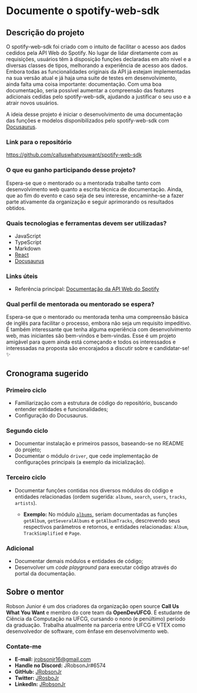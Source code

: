 # Documente o spotify-web-sdk

## Descrição do projeto

O spotify-web-sdk foi criado com o intuito de facilitar o acesso aos dados cedidos pela API Web do Spotify. No lugar de lidar diretamente com as requisições, usuários têm à disposição funções declaradas em alto nível e a diversas classes de tipos, melhorando a experiência de acesso aos dados. Embora todas as funcionalidades originais da API já estejam implementadas na sua versão atual e já haja uma suite de testes em desenvolvimento, ainda falta uma coisa importante: documentação. Com uma boa documentação, seria possível aumentar a compreensão das features adicionais cedidas pelo spotify-web-sdk, ajudando a justificar o seu uso e a atrair novos usuários.

A ideia desse projeto é iniciar o desenvolvimento de uma documentação das funções e modelos disponibilizados pelo spotify-web-sdk com [Docusaurus](http://v2.docusaurus.io).

### Link para o repositório

https://github.com/calluswhatyouwant/spotify-web-sdk

### O que eu ganho participando desse projeto?

Espera-se que o mentorado ou a mentorada trabalhe tanto com desenvolvimento web quanto a escrita técnica de documentação. Ainda, que ao fim do evento e caso seja de seu interesse, encaminhe-se a fazer parte ativamente da organização e seguir aprimorando os resultados obtidos.

### Quais tecnologias e ferramentas devem ser utilizadas?

- JavaScript
- TypeScript
- Markdown
- [React](https://reactjs.org/)
- [Docusaurus](https://v2.docusaurus.io/)

### Links úteis

- Referência principal: [Documentação da API Web do Spotify](https://developer.spotify.com/documentation/web-api/reference/)

### Qual perfil de mentorada ou mentorado se espera?

Espera-se que o mentorado ou mentorada tenha uma compreensão básica de inglês para facilitar o processo, embora não seja um requisito impeditivo. É também interessante que tenha alguma experiência com desenvolvimento web, mas iniciantes são bem-vindos e bem-vindas. Esse é um projeto amigável para quem ainda está começando e todos os interessados e interessadas na proposta são encorajados a discutir sobre e candidatar-se! :sparkles:

## Cronograma sugerido

### Primeiro ciclo

- Familiarização com a estrutura de código do repositório, buscando entender entidades e funcionalidades;
- Configuração do Docusaurus.

### Segundo ciclo

- Documentar instalação e primeiros passos, baseando-se no README do projeto;
- Documentar o módulo `driver`, que cede implementação de configurações principais (a exemplo da inicialização).

### Terceiro ciclo

- Documentar funções contidas nos diversos módulos do código e entidades relacionadas (ordem sugerida: `albums`, `search`, `users`, `tracks`, `artists`).

  - **Exemplo:** No módulo [`albums`](https://github.com/calluswhatyouwant/spotify-web-sdk/blob/master/src/lib/albums.ts), seriam documentadas as funções `getAlbum`, `getSeveralAlbums` e `getAlbumTracks`, descrevendo seus respectivos parâmetros e retornos, e entidades relacionadas: `Album`, `TrackSimplified` e `Page`.

### Adicional

- Documentar demais módulos e entidades de código;
- Desenvolver um _code playground_ para executar código através do portal da documentação.

## Sobre o mentor

Robson Junior é um dos criadores da organização open source **Call Us What You Want** e membro do core team da **OpenDevUFCG**. É estudante de Ciência da Computação na UFCG, cursando o nono (e penúltimo) período da graduação. Trabalha atualmente na parceria entre UFCG e VTEX como desenvolvedor de software, com ênfase em desenvolvimento web.

### Contate-me

- **E-mail:** [jrobsonjr16@gmail.com](mailto:jrobsonjr16@gmail.com)
- **Handle no Discord:** JRobsonJr#6574
- **GitHub:** [JRobsonJr](http://github.com/JRobsonJr)
- **Twitter:** [JRosboJr](http://twitter.com/JRosboJr)
- **LinkedIn:** [JRobsonJr](https://www.linkedin.com/in/jrobsonjr/)

